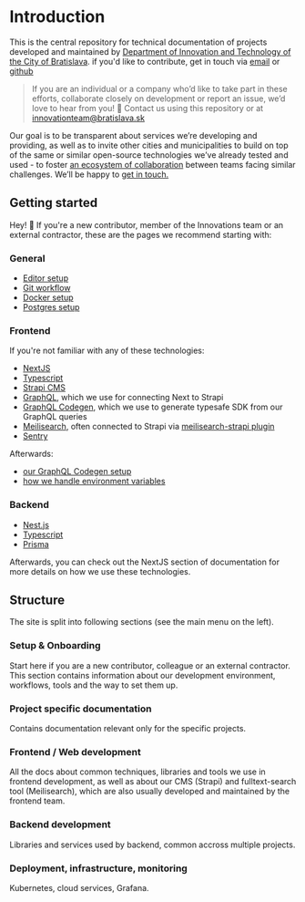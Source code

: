 # Introduction

This is the central repository for technical documentation of projects developed and maintained by [Department of Innovation and Technology of the City of Bratislava](https://inovacie.bratislava.sk). if you'd like to contribute, get in touch via [email](mailto:innovationteam@bratislava.sk) or [github](https://github.com/bratislava/bratislava.github.io)

> If you are an individual or a company who’d like to take part in these efforts, collaborate closely on development or report an issue, we’d love to hear from you! 🙌 Contact us using this repository or at [innovationteam@bratislava.sk](mailto:innovationteam@bratislava.sk)

Our goal is to be transparent about services we’re developing and providing, as well as to invite other cities and municipalities to build on top of the same or similar open-source technologies we’ve already tested and used - to foster [an ecosystem of collaboration](https://publiccode.eu) between teams facing similar challenges. We’ll be happy to [get in touch.](mailto:innovationteam@bratislava.sk)

## Getting started

Hey! 👋 If you're a new contributor, member of the Innovations team or an external contractor, these are the pages we recommend starting with:

### General

- [Editor setup](onboarding/editor-setup)
- [Git workflow](onboarding/workflows/git-workflow)
- [Docker setup](onboarding/docker-setup)
- [Postgres setup](onboarding/postgres-setup)

### Frontend

If you're not familiar with any of these technologies:

- [NextJS](https://nextjs.org)
- [Typescript](https://www.typescriptlang.org)
- [Strapi CMS](https://strapi.io/)
- [GraphQL](https://graphql.org/), which we use for connecting Next to Strapi
- [GraphQL Codegen](https://www.graphql-code-generator.com/), which we use to generate typesafe SDK from our GraphQL queries
- [Meilisearch](https://www.meilisearch.com/), often connected to Strapi via [meilisearch-strapi plugin](https://github.com/meilisearch/strapi-plugin-meilisearch)
- [Sentry](https://sentry.io/)

Afterwards:

- [our GraphQL Codegen setup](./graphql)
- [how we handle environment variables](./deployment-and-infrastructure/env-vars-and-secrets)

### Backend

- [Nest.js](https://nestjs.com/)
- [Typescript](https://www.typescriptlang.org)
- [Prisma](https://www.prisma.io/)

Afterwards, you can check out the NextJS section of documentation for more details on how we use these technologies.

## Structure

The site is split into following sections (see the main menu on the left).

### Setup & Onboarding

Start here if you are a new contributor, colleague or an external contractor. This section contains information about our development environment, workflows, tools and the way to set them up.

### Project specific documentation

Contains documentation relevant only for the specific projects.

### Frontend / Web development

All the docs about common techniques, libraries and tools we use in frontend development, as well as about our CMS (Strapi) and fulltext-search tool (Meilisearch), which are also usually developed and maintained by the frontend team.

### Backend development

Libraries and services used by backend, common accross multiple projects.

### Deployment, infrastructure, monitoring

Kubernetes, cloud services, Grafana.
